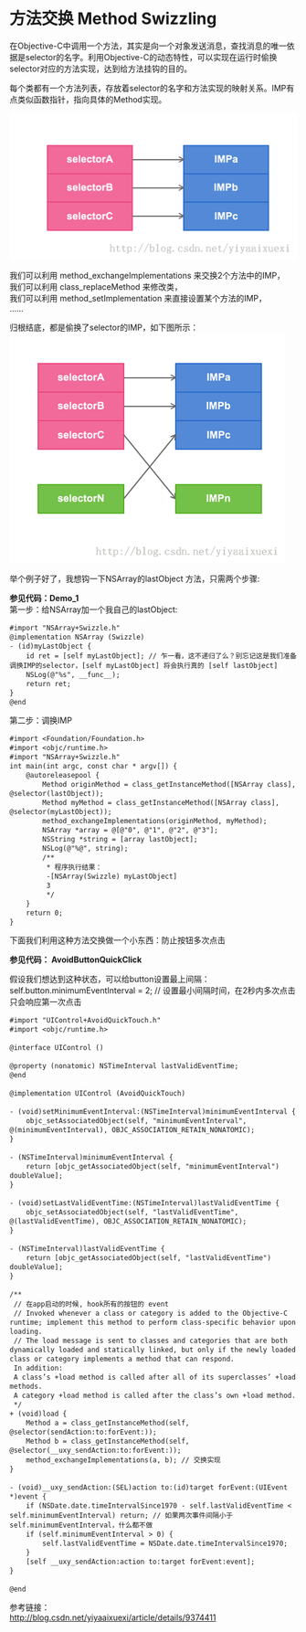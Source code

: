 方法交换 Method Swizzling
=================
在Objective-C中调用一个方法，其实是向一个对象发送消息，查找消息的唯一依据是selector的名字。利用Objective-C的动态特性，可以实现在运行时偷换selector对应的方法实现，达到给方法挂钩的目的。

每个类都有一个方法列表，存放着selector的名字和方法实现的映射关系。IMP有点类似函数指针，指向具体的Method实现。

![](./images/1.png)

我们可以利用 method_exchangeImplementations 来交换2个方法中的IMP，  
我们可以利用 class_replaceMethod 来修改类，  
我们可以利用 method_setImplementation 来直接设置某个方法的IMP，  
……

归根结底，都是偷换了selector的IMP，如下图所示：
![](./images/2.png)  

举个例子好了，我想钩一下NSArray的lastObject 方法，只需两个步骤:  

**参见代码：Demo_1**  
第一步：给NSArray加一个我自己的lastObject:  

```
#import "NSArray+Swizzle.h"
@implementation NSArray (Swizzle)
- (id)myLastObject {
    id ret = [self myLastObject]; // 乍一看，这不递归了么？别忘记这是我们准备调换IMP的selector，[self myLastObject] 将会执行真的 [self lastObject]
    NSLog(@"%s", __func__);
    return ret;
}
@end
```

第二步：调换IMP  

```
#import <Foundation/Foundation.h>
#import <objc/runtime.h>
#import "NSArray+Swizzle.h"
int main(int argc, const char * argv[]) {
    @autoreleasepool {
        Method originMethod = class_getInstanceMethod([NSArray class], @selector(lastObject));
        Method myMethod = class_getInstanceMethod([NSArray class], @selector(myLastObject));
        method_exchangeImplementations(originMethod, myMethod);
        NSArray *array = @[@"0", @"1", @"2", @"3"];
        NSString *string = [array lastObject];
        NSLog(@"%@", string);
        /**
         * 程序执行结果：
         -[NSArray(Swizzle) myLastObject]
         3
         */
    }
    return 0;
}
```

下面我们利用这种方法交换做一个小东西：防止按钮多次点击

**参见代码： AvoidButtonQuickClick**  

假设我们想达到这种状态，可以给button设置最上间隔：
self.button.minimumEventInterval = 2; // 设置最小间隔时间，在2秒内多次点击只会响应第一次点击 

```
#import "UIControl+AvoidQuickTouch.h"
#import <objc/runtime.h>

@interface UIControl ()

@property (nonatomic) NSTimeInterval lastValidEventTime;
@end

@implementation UIControl (AvoidQuickTouch)

- (void)setMinimumEventInterval:(NSTimeInterval)minimumEventInterval {
    objc_setAssociatedObject(self, "minimumEventInterval", @(minimumEventInterval), OBJC_ASSOCIATION_RETAIN_NONATOMIC);
}

- (NSTimeInterval)minimumEventInterval {
    return [objc_getAssociatedObject(self, "minimumEventInterval") doubleValue];
}

- (void)setLastValidEventTime:(NSTimeInterval)lastValidEventTime {
    objc_setAssociatedObject(self, "lastValidEventTime", @(lastValidEventTime), OBJC_ASSOCIATION_RETAIN_NONATOMIC);
}

- (NSTimeInterval)lastValidEventTime {
    return [objc_getAssociatedObject(self, "lastValidEventTime") doubleValue];
}

/**
 // 在app启动的时候, hook所有的按钮的 event
 // Invoked whenever a class or category is added to the Objective-C runtime; implement this method to perform class-specific behavior upon loading.
 // The load message is sent to classes and categories that are both dynamically loaded and statically linked, but only if the newly loaded class or category implements a method that can respond.
 In addition:
 A class’s +load method is called after all of its superclasses’ +load methods.
 A category +load method is called after the class’s own +load method.
 */
+ (void)load {
    Method a = class_getInstanceMethod(self, @selector(sendAction:to:forEvent:));
    Method b = class_getInstanceMethod(self, @selector(__uxy_sendAction:to:forEvent:));
    method_exchangeImplementations(a, b); // 交换实现
}

- (void)__uxy_sendAction:(SEL)action to:(id)target forEvent:(UIEvent *)event {
    if (NSDate.date.timeIntervalSince1970 - self.lastValidEventTime < self.minimumEventInterval) return; // 如果两次事件间隔小于self.minimumEventInterval，什么都不做
    if (self.minimumEventInterval > 0) {
        self.lastValidEventTime = NSDate.date.timeIntervalSince1970;
    }
    [self __uxy_sendAction:action to:target forEvent:event];
}

@end
```


参考链接：  
<http://blog.csdn.net/yiyaaixuexi/article/details/9374411>